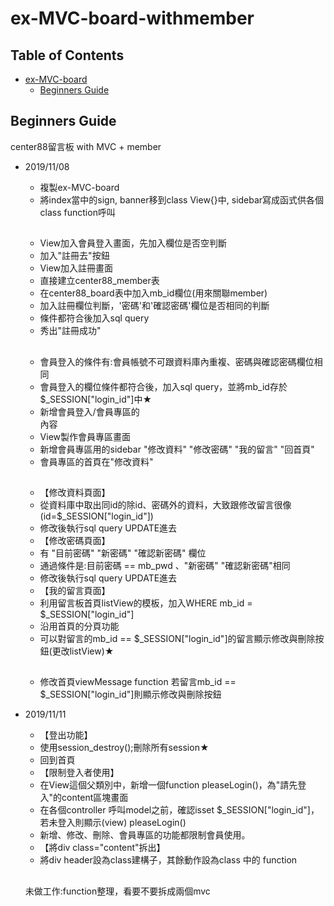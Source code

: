ex-MVC-board-withmember
===

## Table of Contents
- [ex-MVC-board](#ex-MVC-board)
  * [Beginners Guide](#beginners-guide)

## Beginners Guide

center88留言板 with MVC + member  
* 2019/11/08  
    * 複製ex-MVC-board
    * 將index當中的sign, banner移到class View{}中, sidebar寫成函式供各個class function呼叫
    ##
    * View加入會員登入畫面，先加入欄位是否空判斷
    * 加入"註冊去"按鈕
    * View加入註冊畫面
    * 直接建立center88_member表
    * 在center88_board表中加入mb_id欄位(用來關聯member)
    * 加入註冊欄位判斷，'密碼'和'確認密碼'欄位是否相同的判斷
    * 條件都符合後加入sql query
    * 秀出"註冊成功"
    ##
    * 會員登入的條件有:會員帳號不可跟資料庫內重複、密碼與確認密碼欄位相同
    * 會員登入的欄位條件都符合後，加入sql query，並將mb_id存於$_SESSION["login_id"]中★
    * 新增會員登入/會員專區的<div class="sign">內容
    * View製作會員專區畫面
    * 新增會員專區用的sidebar "修改資料" "修改密碼" "我的留言" "回首頁"
    * 會員專區的首頁在"修改資料"
    ##
    * 【修改資料頁面】
    * 從資料庫中取出同id的除id、密碼外的資料，大致跟修改留言很像(id=$_SESSION["login_id"])
    * 修改後執行sql query UPDATE進去
    * 【修改密碼頁面】
    * 有 "目前密碼" "新密碼" "確認新密碼" 欄位
    * 通過條件是:目前密碼 == mb_pwd 、"新密碼" "確認新密碼"相同
    * 修改後執行sql query UPDATE進去
    * 【我的留言頁面】
    * 利用留言板首頁listView的模板，加入WHERE mb_id = $_SESSION["login_id"]
    * 沿用首頁的分頁功能
    * 可以對留言的mb_id == $_SESSION["login_id"]的留言顯示修改與刪除按鈕(更改listView)★
    ##
    * 修改首頁viewMessage function 若留言mb_id == $_SESSION["login_id"]則顯示修改與刪除按鈕  
    
* 2019/11/11
    * 【登出功能】
    * 使用session_destroy();刪除所有session★
    * 回到首頁
    * 【限制登入者使用】
    * 在View這個父類別中，新增一個function pleaseLogin()，為"請先登入"的content區塊畫面
    * 在各個controller 呼叫model之前，確認isset $_SESSION["login_id"]，若未登入則顯示(view) pleaseLogin()
    * 新增、修改、刪除、會員專區的功能都限制會員使用。
    * 【將div class="content"拆出】
    * 將div header設為class建構子，其餘動作設為class 中的 function
    ##
    未做工作:function整理，看要不要拆成兩個mvc
    
    
    


